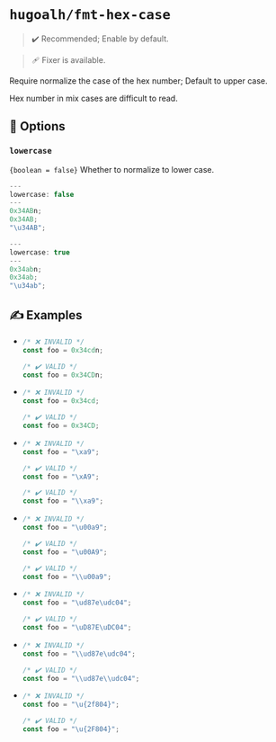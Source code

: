 # `hugoalh/fmt-hex-case`

> ✔️ Recommended; Enable by default.

> 🩹 Fixer is available.

Require normalize the case of the hex number; Default to upper case.

Hex number in mix cases are difficult to read.

## 🔧 Options

### `lowercase`

`{boolean = false}` Whether to normalize to lower case.

```ts
---
lowercase: false
---
0x34ABn;
0x34AB;
"\u34AB";
```
```ts
---
lowercase: true
---
0x34abn;
0x34ab;
"\u34ab";
```

## ✍️ Examples

- ```ts
  /* ❌ INVALID */
  const foo = 0x34cdn;

  /* ✔️ VALID */
  const foo = 0x34CDn;
  ```
- ```ts
  /* ❌ INVALID */
  const foo = 0x34cd;

  /* ✔️ VALID */
  const foo = 0x34CD;
  ```
- ```ts
  /* ❌ INVALID */
  const foo = "\xa9";

  /* ✔️ VALID */
  const foo = "\xA9";

  /* ✔️ VALID */
  const foo = "\\xa9";
  ```
- ```ts
  /* ❌ INVALID */
  const foo = "\u00a9";

  /* ✔️ VALID */
  const foo = "\u00A9";

  /* ✔️ VALID */
  const foo = "\\u00a9";
  ```
- ```ts
  /* ❌ INVALID */
  const foo = "\ud87e\udc04";

  /* ✔️ VALID */
  const foo = "\uD87E\uDC04";
  ```
- ```ts
  /* ❌ INVALID */
  const foo = "\\ud87e\udc04";

  /* ✔️ VALID */
  const foo = "\\ud87e\\udc04";
  ```
- ```ts
  /* ❌ INVALID */
  const foo = "\u{2f804}";

  /* ✔️ VALID */
  const foo = "\u{2F804}";
  ```
